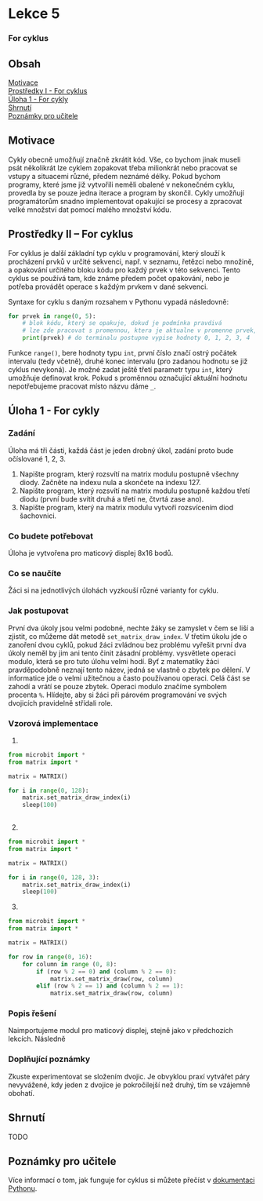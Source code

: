 # Lekce 5
### For cyklus
## Obsah
[Motivace](#motivace)    
[Prostředky I - For cyklus](#resources2)  
[Úloha 1 - For cykly ](#assignment2)  
[Shrnutí](#conclusion)  
[Poznámky pro učitele](#pozn)  

## Motivace <a name="motivace"/>
Cykly obecně umožňují značně zkrátit kód. Vše, co bychom jinak museli psát několikrát lze cyklem zopakovat třeba milionkrát nebo pracovat se vstupy a situacemi různé, předem neznámé délky. Pokud bychom programy, které jsme již vytvořili neměli obalené v nekonečném cyklu, provedla by se pouze jedna iterace a program by skončil. Cykly umožňují programátorům snadno implementovat opakující se procesy a zpracovat velké množství dat pomocí malého množství kódu.

## Prostředky II – For cyklus <a name="resources2"/>
For cyklus je další základní typ cyklu v programování, který slouží k procházení prvků v určité sekvenci, např. v seznamu, řetězci nebo množině, a opakování určitého bloku kódu pro každý prvek v této sekvenci. Tento cyklus se používá tam, kde známe předem počet opakování, nebo je potřeba provádět operace s každým prvkem v dané sekvenci.

Syntaxe for cyklu s daným rozsahem v Pythonu vypadá následovně:
```python
for prvek in range(0, 5):
	# blok kódu, který se opakuje, dokud je podmínka pravdivá
	# lze zde pracovat s promennou, ktera je aktualne v promenne prvek, napriklad:
	print(prvek) # do terminalu postupne vypise hodnoty 0, 1, 2, 3, 4
```
Funkce `range()`, bere hodnoty typu `int`, první číslo značí ostrý počátek intervalu (tedy včetně), druhé konec intervalu (pro zadanou hodnotu se již cyklus nevykoná). Je možné zadat ještě třetí parametr typu `int`, který umožňuje definovat krok. Pokud s proměnnou označující aktuální hodnotu nepotřebujeme pracovat místo názvu dáme `_`. 
## Úloha 1 - For cykly <a name="assignment2"/>
### Zadání
Úloha má tři části, každá část je jeden drobný úkol, zadání proto bude očíslované 1, 2, 3.
1. Napište program, který rozsvítí na matrix modulu postupně všechny diody. Začněte na indexu nula a skončete na indexu 127.
2. Napište program, který rozsvítí na matrix modulu postupně každou třetí diodu (první bude svítit druhá a třetí ne, čtvrtá zase ano).
3. Napište program, který na matrix modulu vytvoří rozsvícením diod šachovnici.
### Co budete potřebovat
Úloha je vytvořena pro maticový displej 8x16 bodů.
### Co se naučíte
Žáci si na jednotlivých úlohách vyzkouší různé varianty for cyklu.
### Jak postupovat
První dva úkoly jsou velmi podobné, nechte žáky se zamyslet v čem se liší a zjistit, co můžeme dát metodě `set_matrix_draw_index`. V třetím úkolu jde o zanoření dvou cyklů, pokud žáci zvládnou bez problému vyřešit první dva úkoly neměl by jim ani tento činit zásadní problémy. vysvětlete operaci modulo, která se pro tuto úlohu velmi hodí. Byť z matematiky žáci pravděpodobně neznají tento název, jedná se vlastně o zbytek po dělení. V informatice jde o velmi užitečnou a často používanou operaci. Celá část se zahodí a vrátí se pouze zbytek. Operaci modulo značíme symbolem procenta `%`. Hlídejte, aby si žáci při párovém programování ve svých dvojicích pravidelně střídali role.
### Vzorová implementace
1.     
```python
from microbit import *
from matrix import *

matrix = MATRIX()

for i in range(0, 128):
    matrix.set_matrix_draw_index(i)
    sleep(100)
	
```
2. 
```python
from microbit import *
from matrix import *

matrix = MATRIX()

for i in range(0, 128, 3):
    matrix.set_matrix_draw_index(i)
    sleep(100)
```
3. 
```python
from microbit import *
from matrix import *

matrix = MATRIX()

for row in range(0, 16):
    for column in range (0, 8):
        if (row % 2 == 0) and (column % 2 == 0):
            matrix.set_matrix_draw(row, column)
        elif (row % 2 == 1) and (column % 2 == 1):
            matrix.set_matrix_draw(row, column)
```

### Popis řešení
Naimportujeme modul pro maticový displej, stejně jako v předchozích lekcích. Následně 
### Doplňující poznámky 
Zkuste experimentovat se složením dvojic. Je obvyklou praxí vytvářet páry nevyvážené, kdy jeden z dvojice je pokročilejší než druhý, tím se vzájemně obohatí.
## Shrnutí <a name="conclusion"/>
TODO
## Poznámky pro učitele <a name="pozn"/>
Více informací o tom, jak funguje for cyklus si můžete přečíst v [dokumentaci Pythonu](https://wiki.python.org/moin/ForLoop).

